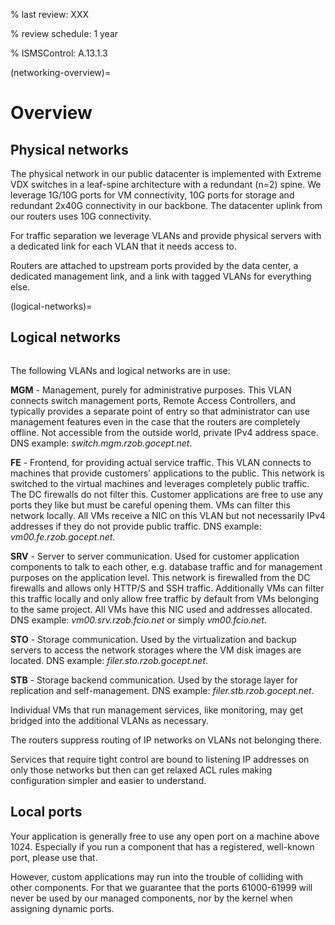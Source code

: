 % last review: XXX

% review schedule: 1 year

% ISMSControl: A.13.1.3


(networking-overview)=

# Overview

## Physical networks

The physical network in our public datacenter is implemented with Extreme VDX
switches in a leaf-spine architecture with a redundant (n=2) spine. We leverage
1G/10G ports for VM connectivity, 10G ports for storage and redundant 2x40G
connectivity in our backbone. The datacenter uplink from our routers uses 10G
connectivity.

For traffic separation we leverage VLANs and provide physical servers with a
dedicated link for each VLAN that it needs access to.

Routers are attached to upstream ports provided by the data center, a dedicated
management link, and a link with tagged VLANs for everything else.

(logical-networks)=

## Logical networks

```{image} logical.png
```

The following VLANs and logical networks are in use:

**MGM** - Management, purely for administrative purposes. This VLAN connects
switch management ports, Remote Access Controllers, and typically provides a
separate point of entry so that administrator can use management features even
in the case that the routers are completely offline. Not accessible from the
outside world, private IPv4 address space. DNS example:
*switch.mgm.rzob.gocept.net*.

**FE** - Frontend, for providing actual service traffic. This VLAN connects to
machines that provide customers' applications to the public. This network is
switched to the virtual machines and leverages completely public traffic. The
DC firewalls do not filter this. Customer applications are free to use any
ports they like but must be careful opening them. VMs can filter this network
locally. All VMs receive a NIC on this VLAN but not necessarily IPv4 addresses
if they do not provide public traffic. DNS example: *vm00.fe.rzob.gocept.net*.

**SRV** - Server to server communication. Used for customer application
components to talk to each other, e.g. database traffic and for management
purposes on the application level. This network is firewalled from the DC
firewalls and allows only HTTP/S and SSH traffic. Additionally VMs can filter
this traffic locally and only allow free traffic by default from VMs belonging
to the same project. All VMs have this NIC used and addresses
allocated. DNS example: *vm00.srv.rzob.fcio.net* or simply
*vm00.fcio.net*.

**STO** - Storage communication. Used by the virtualization and backup servers
to access the network storages where the VM disk images are located. DNS
example: *filer.sto.rzob.gocept.net*.

**STB** - Storage backend communication. Used by the storage layer for
replication and self-management. DNS example: *filer.stb.rzob.gocept.net*.

Individual VMs that run management services, like monitoring, may get bridged
into the additional VLANs as necessary.

The routers suppress routing of IP networks on VLANs not belonging there.

Services that require tight control are bound to listening IP addresses on only
those networks but then can get relaxed ACL rules making configuration simpler
and easier to understand.

## Local ports

Your application is generally free to use any open port on a machine above 1024.
Especially if you run a component that has a registered, well-known port, please
use that.

However, custom applications may run into the trouble of colliding with other
components. For that we guarantee that the ports 61000-61999 will never be used
by our managed components, nor by the kernel when assigning dynamic ports.
